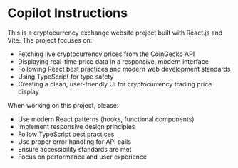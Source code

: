 # Copilot Instructions

<!-- Use this file to provide workspace-specific custom instructions to Copilot. For more details, visit https://code.visualstudio.com/docs/copilot/copilot-customization#_use-a-githubcopilotinstructionsmd-file -->

This is a cryptocurrency exchange website project built with React.js and Vite. The project focuses on:

- Fetching live cryptocurrency prices from the CoinGecko API
- Displaying real-time price data in a responsive, modern interface
- Following React best practices and modern web development standards
- Using TypeScript for type safety
- Creating a clean, user-friendly UI for cryptocurrency trading price display

When working on this project, please:
- Use modern React patterns (hooks, functional components)
- Implement responsive design principles
- Follow TypeScript best practices
- Use proper error handling for API calls
- Ensure accessibility standards are met
- Focus on performance and user experience
